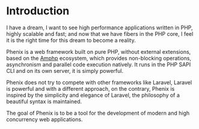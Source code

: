 # Introduction

I have a dream, I want to see high performance applications written in PHP, highly scalable and fast; and now that we have fibers in the PHP core, I feel it is the right time for this dream to become a reality.

Phenix is a web framework built on pure PHP, without external extensions, based on the [Amphp](https://amphp.org/) ecosystem, which provides non-blocking operations, asynchronism and parallel code execution natively. It runs in the PHP SAPI CLI and on its own server, it is simply powerful.

Phenix does not try to compete with other frameworks like Laravel, Laravel is powerful and with a different approach, on the contrary, Phenix is inspired by the simplicity and elegance of Laravel, the philosophy of a beautiful syntax is maintained.

The goal of Phenix is to be a tool for the development of modern and high concurrency web applications.